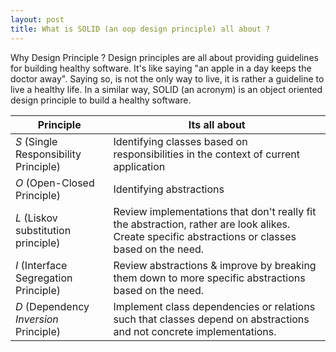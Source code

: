 ```yaml
---
layout: post
title: What is SOLID (an oop design principle) all about ?
---
```


Why Design Principle ? Design principles are all about providing guidelines for building healthy software. It's like saying "an apple in a day keeps the doctor away".
Saying so, is not the only way to live, it is rather a guideline to live a healthy life. In a similar way, SOLID (an acronym) is an object oriented design principle to build a healthy
software.


Principle|Its all about
---|---
*S* (Single Responsibility Principle)|Identifying classes based on responsibilities in the context of current application
*O* (Open-Closed Principle)|Identifying abstractions
*L* (Liskov substitution principle)|Review implementations that don't really fit the abstraction, rather are look alikes. Create specific abstractions or classes based on the need.
*I* (Interface Segregation Principle)|Review abstractions & improve by breaking them down to more specific abstractions based on the need.
*D* (Dependency *Inversion* Principle)|Implement class dependencies or relations such that classes depend on abstractions and not concrete implementations.
